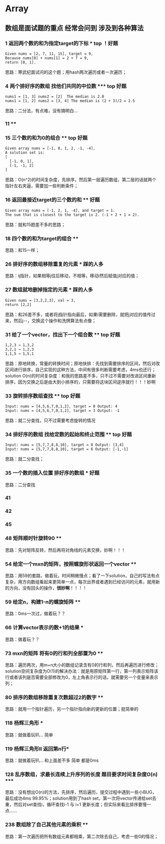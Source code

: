 # Array

## 数组是面试题的重点 经常会问到 涉及到各种算法

### 1 返回两个数的和为指定target的下标 * top ！好题
```
Given nums = [2, 7, 11, 15], target = 9,
Because nums[0] + nums[1] = 2 + 7 = 9,
return [0, 1].
```
思路：寒武纪面试问的这个题；用hash两次遍历或者一次遍历；

### 4 两个排好序的数组 找他们共同的中位数 *** top 好题
```
nums1 = [1, 3] nums2 = [2]  The median is 2.0
nums1 = [1, 2] nums2 = [3, 4] The median is (2 + 3)/2 = 2.5
```
思路：二分法，有点难，没有搞明白…

### 11 **
### 15 三个数的和为0的组合 ** top 好题
```
Given array nums = [-1, 0, 1, 2, -1, -4],
A solution set is:
[
  [-1, 0, 1],
  [-1, -1, 2]
]
```
思路：O(n^2)的时间复杂度，先排序，然后第一层遍历数组，第二层的话就两个指针左右夹逼，需要加一些判断条件；

### 16 返回最接近target的三个数的和 ** 好题
```
Given array nums = [-1, 2, 1, -4], and target = 1.
The sum that is closest to the target is 2. (-1 + 2 + 1 = 2).
```
思路：就和15题差不多的思路；

### 18 四个数的和为target的组合 **
思路：和15一样；

### 26 排好序的数组移除重复的元素 * 踩的人多
思路：ij指针，如果相等j往后移动，不相等，移动i然后赋值j对应的值；

### 27 数组就地删掉指定的元素 * 踩的人多
```
Given nums = [3,2,2,3], val = 3,
return [2,2]
```
思路：和26差不多，或者将j指针指向最后，如果i需要删除，就把j对应的值传过来，然后j--，交换这个操作和洗牌算法有点像；

### 31 给了一个vector，找出下一个组合数 ** top 好题
```
1,2,3 → 1,3,2 
3,2,1 → 1,2,3
1,1,5 → 1,5,1
```
思路：原地转换，常量的转换时间；原地快排：先找到需要排序的区间，然后对改区间进行排序，自己实现的这种方法，中间有很多判断需要考虑，4ms也还行；solution O(n)的时间复杂度：和我的思路差不多，只不过不需要对改进区间重新排序，因为交换之后是由大到小排序的，只需要将这块区间逆序就行！！！妙啊

### 33 旋转排序数组查找 ** top 好题
```
Input: nums = [4,5,6,7,0,1,2], target = 0 Output: 4
Input: nums = [4,5,6,7,0,1,2], target = 3 Output: -1
```
思路：就二分查找，只不过需要考虑旋转的情况

### 34 排好序的数组 找给定数的起始和终止范围 ** top 好题
```
Input: nums = [5,7,7,8,8,10], target = 8 Output: [3,4]
Input: nums = [5,7,7,8,8,10], target = 6 Output: [-1,-1]
```
思路：就二分查找；

### 35 一个数的插入位置 排好序的数组 * 好题
思路：二分查找

### 41 
### 42
### 45

### 48 矩阵顺时针旋转90 **
思路：先对矩阵反转，然后再将对角线的元素交换，妙啊！！！

### 54 给定一个mxn的矩阵，按照螺旋形状返回一个vector **
思路：用59的套路，做着玩，时间稍微慢点；看了一下solution，自己的写法有点复杂，用方向数组看起来更简单一点，每次出界或者遇到已经访问的元素，就用新的方向，没有回头的操作，**很妙啊**！！！！

### 59 给定n，构建1-n的螺旋矩阵 **
思路：0ms一次过，做着玩？？

### 66 计算vector表示的数+1的结果 *
思路：做着玩？？

### 73 mxn的矩阵 将有0的行和列全部置为0 **
思路：遍历两次，用m+n大小的数组记录含有0的行和列，然后再遍历进行修改；solution空间复杂度为O(1)的解决办法：就是用原矩阵第一行，第一列表示矩阵该行或者该列是否需要全部修改为0，左上角表示行的话，就需要另一个变量来表示列；

### 80 排序的数组移除重复次数超过2的数字 **
思路：就用一个指针遍历，另一个指针指向新的更新的位置；挺简单的

### 118 杨辉三角形 *
思路：就做着玩叭… 简单

### 119 杨辉三角形II 返回第n行*
思路：就做着玩叭… 和上面差不多 简单 都是0ms

### 128 乱序数组，求最长连续上升序列的长度 题目要求时间复杂度O(n) ***
思路：没有想出O(n)的方法，先排序，然后遍历，提交过程中遇到一些小BUG，最后成功4ms 99.95%；solution用到了hash set，第一次将vector传递给set去重，然后对set查找i，循环查找i-1 与 i+1 更新长度；但实际来看比排序要慢一点……

### 238 数组除了自己其他元素的乘积 **
思路：第一次遍历把所有数组元素都相乘，第二次除去自己，考虑一些0的情况；
